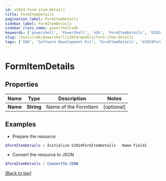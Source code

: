 ```yaml
---
id: v2024-form-item-details
title: FormItemDetails
pagination_label: FormItemDetails
sidebar_label: FormItemDetails
sidebar_class_name: powershellsdk
keywords: ['powershell', 'PowerShell', 'sdk', 'FormItemDetails', 'V2024FormItemDetails'] 
slug: /tools/sdk/powershell/v2024/models/form-item-details
tags: ['SDK', 'Software Development Kit', 'FormItemDetails', 'V2024FormItemDetails']
---
```



# FormItemDetails

## Properties

Name | Type | Description | Notes
------------ | ------------- | ------------- | -------------
**Name** | **String** | Name of the FormItem | [optional] 

## Examples

- Prepare the resource
```powershell
$FormItemDetails = Initialize-V2024FormItemDetails  -Name Field1
```

- Convert the resource to JSON
```powershell
$FormItemDetails | ConvertTo-JSON
```


[[Back to top]](#) 


